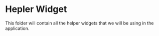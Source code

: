 # Hepler Widget
This folder will contain all the helper widgets that we will be using in the application.

